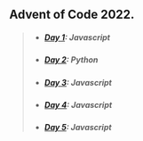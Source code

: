 ## Advent of Code 2022.

> - ##### [Day 1](https://github.com/nekcoj/AoC/tree/master/day1): Javascript
> - ##### [Day 2](https://github.com/nekcoj/AoC/tree/master/day2): Python
> - ##### [Day 3](https://github.com/nekcoj/AoC/tree/master/day3): Javascript
> - ##### [Day 4](https://github.com/nekcoj/AoC/tree/master/day4): Javascript
> - ##### [Day 5](https://github.com/nekcoj/AoC/tree/master/day5): Javascript
